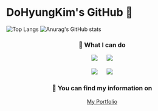 # DoHyungKim's GitHub 👋

![Top Langs](https://github-readme-stats.vercel.app/api/top-langs/?username=wjp229&layout=compact&theme=vue)﻿
![Anurag's GitHub stats](https://github-readme-stats.vercel.app/api?username=wjp229&show_icons=true&theme=vue)

<div align = "center">
<h3>🌱 What I can do</h3>
<img src="https://img.shields.io/badge/C++-00599C?style=flat&logo=cplusplus&logoColor=white"/>
  &nbsp;&nbsp;&nbsp;&nbsp;
 <img src="https://img.shields.io/badge/C%23-239120?style=flat&logo=csharp&logoColor=white"/>

<br>
<br>

<img src="https://img.shields.io/badge/Unreal-0E1128?style=flat&logo=unrealengine&logoColor=white"/>
 &nbsp;&nbsp;&nbsp;&nbsp;
 <img src="https://img.shields.io/badge/Unity-FFFFFF?style=flat&logo=unrealengine&logoColor=black"/>

 <h3>🌱 You can find my information on </h3>
 
[My Portfolio](https://kdh229.notion.site/About-DoHyung-Kim-d6aa33b20af14579b8c4666ea5abe429?pvs=4)
 </div>
 
<!--
**wjp229/wjp229** is a ✨ _special_ ✨ repository because its `README.md` (this file) appears on your GitHub profile.

Here are some ideas to get you started:

- 🔭 I’m currently working on ...
- 
- 👯 I’m looking to collaborate on ...
- 🤔 I’m looking for help with ...
- 💬 Ask me about ...
- 📫 How to reach me: ...
- 😄 Pronouns: ...
- ⚡ Fun fact: ...
-->
